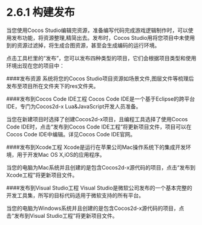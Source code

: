 # 2.6.1 构建发布

当您使用Cocos Studio编辑完资源，准备编写代码完成游戏逻辑制作时，可以使用发布功能，将资源整理,精简出去。发布时，Cocos Studio用将您项目中未使用到的资源过滤掉，将生成合图资源，甚至会生成编码的运行环境。

点击工具栏里的“发布”，您可以发布四种类型的项目，它们会根据项目类型和使用环境出现在您的项目中：

####发布资源
系统将您的Cocos Studio项目资源如场景文件,图层文件等梳理后发布至项目所在文件夹下的res文件夹。

####发布到Cocos Code IDE工程
Cocos Code IDE是一个基于Eclipse的跨平台IDE，专门为Cocos2d-x Lua&JavaScript开发人员准备。

当您在新建项目时选择了创建Cocos2d-x项目，且编程工具选择了使用Cocos Code IDE时，点击“发布到Cocos Code IDE工程”将更新项目文件，项目可以在Cocos Code IDE中编辑。详见Cocos Code IDE官网。

####发布到Xcode工程
Xcode是运行在苹果公司Mac操作系统下的集成开发环境，用于开发Mac OS X,iOS的应用程序。

当您的电脑为Mac系统并且创建的是包含Cocos2d-x源代码的项目，点击“发布到Xcode工程”将更新项目文件。

####发布到Visual Studio工程
Visual Studio是微软公司发布的一个基本完整的开发工具集，所写的目标代码适用于微软支持的所有平台。

当您的电脑为Windows系统并且创建的是包含Cocos2d-x源代码的项目，点击“发布到Visual Studio工程”将更新项目文件。
